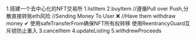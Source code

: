 1.搭建一个去中心化的NFT交易所
    1.listItem
    2.buyItem
    //遵循Pull over Push,分散直接转账eth风险
        //Sending Money To User ❌
        //Have them withdraw money ✔
        使用safeTransferFrom确保NFT所有权转移
        使用ReentrancyGuard互斥锁防止重入
    3.cancelItem
    4.updateListing
    5.withdrewProceeds
    